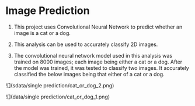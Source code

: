 # Image Prediction

1. This project uses Convolutional Neural Network to predict whether an image is a cat or a dog. 

2. This analysis can be used to accurately classify 2D images.

3. The convolutional neural network model used in this analysis was trained on 8000 images; each image being either a cat or a dog. After the model was trained, it was tested to classify two images. It accurately classified the below images being that either of a cat or a dog.

![](sdata/single prediction/cat_or_dog_2.png)
    
![](data/single prediction/cat_or_dog_1.png)

